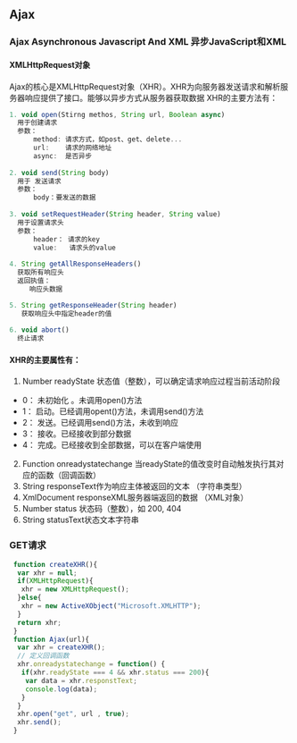 ## Ajax


### Ajax Asynchronous Javascript And XML 异步JavaScript和XML

#### XMLHttpRequest对象
Ajax的核心是XMLHttpRequest对象（XHR）。XHR为向服务器发送请求和解析服务器响应提供了接口。能够以异步方式从服务器获取数据
XHR的主要方法有：

```javascript
1. void open(Stirng methos, String url, Boolean async)
  用于创建请求
  参数： 
      method: 请求方式，如post、get、delete...
      url:    请求的网络地址
      async:  是否异步
      
2. void send(String body)
  用于 发送请求
  参数：
      body：要发送的数据
      
3. void setRequestHeader(String header, String value)
  用于设置请求头
  参数：
      header： 请求的key
      value:   请求头的value
      
4. String getAllResponseHeaders()
  获取所有响应头
  返回执值：
     响应头数据

5. String getResponseHeader(String header)
   获取响应头中指定header的值
   
6. void abort()
  终止请求
```
#### XHR的主要属性有：

1. Number readyState 状态值（整数），可以确定请求响应过程当前活动阶段
 + 0： 未初始化 。未调用open()方法
 + 1： 启动。已经调用opent()方法，未调用send()方法
 + 2： 发送。已经调用send()方法，未收到响应
 + 3： 接收。已经接收到部分数据
 + 4： 完成。已经接收到全部数据，可以在客户端使用
2. Function onreadystatechange 当readyState的值改变时自动触发执行其对应的函数（回调函数）
3. String responseText作为响应主体被返回的文本 （字符串类型）
4. XmlDocument responseXML服务器端返回的数据 （XML对象）
5. Number status 状态码（整数），如 200, 404
6. String statusText状态文本字符串
### GET请求 
```javascript
 function createXHR(){
  var xhr = null;
  if(XMLHttpRequest){
   xhr = new XMLHttpRequest();
  }else{
   xhr = new ActiveXObject("Microsoft.XMLHTTP");
  }
  return xhr;
 }
 function Ajax(url){
  var xhr = createXHR();
  // 定义回调函数
  xhr.onreadystatechange = function() {
   if(xhr.readyState === 4 && xhr.status === 200){
    var data = xhr.responstText;
    console.log(data);
   }
  }
  xhr.open("get", url , true);
  xhr.send();
 }
 
```
